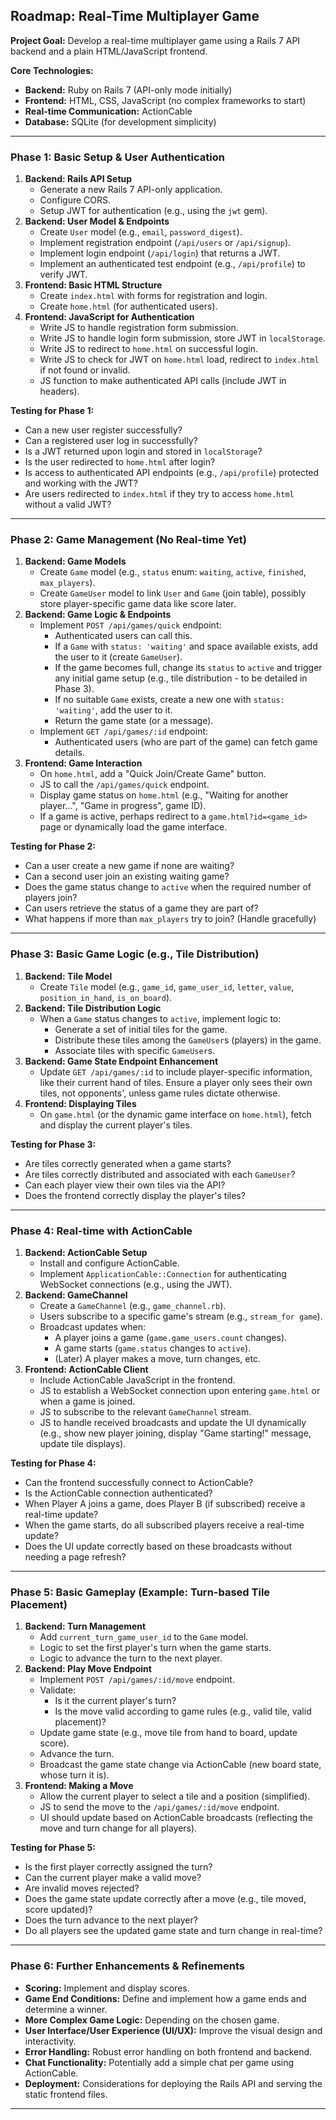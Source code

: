 ## Roadmap: Real-Time Multiplayer Game

**Project Goal:** Develop a real-time multiplayer game using a Rails 7 API backend and a plain HTML/JavaScript frontend.

**Core Technologies:**
*   **Backend:** Ruby on Rails 7 (API-only mode initially)
*   **Frontend:** HTML, CSS, JavaScript (no complex frameworks to start)
*   **Real-time Communication:** ActionCable
*   **Database:** SQLite (for development simplicity)

---

### Phase 1: Basic Setup & User Authentication

1.  **Backend: Rails API Setup**
    *   Generate a new Rails 7 API-only application.
    *   Configure CORS.
    *   Setup JWT for authentication (e.g., using the `jwt` gem).
2.  **Backend: User Model & Endpoints**
    *   Create `User` model (e.g., `email`, `password_digest`).
    *   Implement registration endpoint (`/api/users` or `/api/signup`).
    *   Implement login endpoint (`/api/login`) that returns a JWT.
    *   Implement an authenticated test endpoint (e.g., `/api/profile`) to verify JWT.
3.  **Frontend: Basic HTML Structure**
    *   Create `index.html` with forms for registration and login.
    *   Create `home.html` (for authenticated users).
4.  **Frontend: JavaScript for Authentication**
    *   Write JS to handle registration form submission.
    *   Write JS to handle login form submission, store JWT in `localStorage`.
    *   Write JS to redirect to `home.html` on successful login.
    *   Write JS to check for JWT on `home.html` load, redirect to `index.html` if not found or invalid.
    *   JS function to make authenticated API calls (include JWT in headers).

**Testing for Phase 1:**
*   Can a new user register successfully?
*   Can a registered user log in successfully?
*   Is a JWT returned upon login and stored in `localStorage`?
*   Is the user redirected to `home.html` after login?
*   Is access to authenticated API endpoints (e.g., `/api/profile`) protected and working with the JWT?
*   Are users redirected to `index.html` if they try to access `home.html` without a valid JWT?

---

### Phase 2: Game Management (No Real-time Yet)

1.  **Backend: Game Models**
    *   Create `Game` model (e.g., `status` enum: `waiting`, `active`, `finished`, `max_players`).
    *   Create `GameUser` model to link `User` and `Game` (join table), possibly store player-specific game data like score later.
2.  **Backend: Game Logic & Endpoints**
    *   Implement `POST /api/games/quick` endpoint:
        *   Authenticated users can call this.
        *   If a `Game` with `status: 'waiting'` and space available exists, add the user to it (create `GameUser`).
        *   If the game becomes full, change its `status` to `active` and trigger any initial game setup (e.g., tile distribution - to be detailed in Phase 3).
        *   If no suitable `Game` exists, create a new one with `status: 'waiting'`, add the user to it.
        *   Return the game state (or a message).
    *   Implement `GET /api/games/:id` endpoint:
        *   Authenticated users (who are part of the game) can fetch game details.
3.  **Frontend: Game Interaction**
    *   On `home.html`, add a "Quick Join/Create Game" button.
    *   JS to call the `/api/games/quick` endpoint.
    *   Display game status on `home.html` (e.g., "Waiting for another player...", "Game in progress", game ID).
    *   If a game is active, perhaps redirect to a `game.html?id=<game_id>` page or dynamically load the game interface.

**Testing for Phase 2:**
*   Can a user create a new game if none are waiting?
*   Can a second user join an existing waiting game?
*   Does the game status change to `active` when the required number of players join?
*   Can users retrieve the status of a game they are part of?
*   What happens if more than `max_players` try to join? (Handle gracefully)

---

### Phase 3: Basic Game Logic (e.g., Tile Distribution)

1.  **Backend: Tile Model**
    *   Create `Tile` model (e.g., `game_id`, `game_user_id`, `letter`, `value`, `position_in_hand`, `is_on_board`).
2.  **Backend: Tile Distribution Logic**
    *   When a `Game` status changes to `active`, implement logic to:
        *   Generate a set of initial tiles for the game.
        *   Distribute these tiles among the `GameUser`s (players) in the game.
        *   Associate tiles with specific `GameUser`s.
3.  **Backend: Game State Endpoint Enhancement**
    *   Update `GET /api/games/:id` to include player-specific information, like their current hand of tiles. Ensure a player only sees their own tiles, not opponents', unless game rules dictate otherwise.
4.  **Frontend: Displaying Tiles**
    *   On `game.html` (or the dynamic game interface on `home.html`), fetch and display the current player's tiles.

**Testing for Phase 3:**
*   Are tiles correctly generated when a game starts?
*   Are tiles correctly distributed and associated with each `GameUser`?
*   Can each player view their own tiles via the API?
*   Does the frontend correctly display the player's tiles?

---

### Phase 4: Real-time with ActionCable

1.  **Backend: ActionCable Setup**
    *   Install and configure ActionCable.
    *   Implement `ApplicationCable::Connection` for authenticating WebSocket connections (e.g., using the JWT).
2.  **Backend: GameChannel**
    *   Create a `GameChannel` (e.g., `game_channel.rb`).
    *   Users subscribe to a specific game's stream (e.g., `stream_for game`).
    *   Broadcast updates when:
        *   A player joins a game (`game.game_users.count` changes).
        *   A game starts (`game.status` changes to `active`).
        *   (Later) A player makes a move, turn changes, etc.
3.  **Frontend: ActionCable Client**
    *   Include ActionCable JavaScript in the frontend.
    *   JS to establish a WebSocket connection upon entering `game.html` or when a game is joined.
    *   JS to subscribe to the relevant `GameChannel` stream.
    *   JS to handle received broadcasts and update the UI dynamically (e.g., show new player joining, display "Game starting!" message, update tile displays).

**Testing for Phase 4:**
*   Can the frontend successfully connect to ActionCable?
*   Is the ActionCable connection authenticated?
*   When Player A joins a game, does Player B (if subscribed) receive a real-time update?
*   When the game starts, do all subscribed players receive a real-time update?
*   Does the UI update correctly based on these broadcasts without needing a page refresh?

---

### Phase 5: Basic Gameplay (Example: Turn-based Tile Placement)

1.  **Backend: Turn Management**
    *   Add `current_turn_game_user_id` to the `Game` model.
    *   Logic to set the first player's turn when the game starts.
    *   Logic to advance the turn to the next player.
2.  **Backend: Play Move Endpoint**
    *   Implement `POST /api/games/:id/move` endpoint.
    *   Validate:
        *   Is it the current player's turn?
        *   Is the move valid according to game rules (e.g., valid tile, valid placement)?
    *   Update game state (e.g., move tile from hand to board, update score).
    *   Advance the turn.
    *   Broadcast the game state change via ActionCable (new board state, whose turn it is).
3.  **Frontend: Making a Move**
    *   Allow the current player to select a tile and a position (simplified).
    *   JS to send the move to the `/api/games/:id/move` endpoint.
    *   UI should update based on ActionCable broadcasts (reflecting the move and turn change for all players).

**Testing for Phase 5:**
*   Is the first player correctly assigned the turn?
*   Can the current player make a valid move?
*   Are invalid moves rejected?
*   Does the game state update correctly after a move (e.g., tile moved, score updated)?
*   Does the turn advance to the next player?
*   Do all players see the updated game state and turn change in real-time?

---

### Phase 6: Further Enhancements & Refinements

*   **Scoring:** Implement and display scores.
*   **Game End Conditions:** Define and implement how a game ends and determine a winner.
*   **More Complex Game Logic:** Depending on the chosen game.
*   **User Interface/User Experience (UI/UX):** Improve the visual design and interactivity.
*   **Error Handling:** Robust error handling on both frontend and backend.
*   **Chat Functionality:** Potentially add a simple chat per game using ActionCable.
*   **Deployment:** Considerations for deploying the Rails API and serving the static frontend files.

--- 